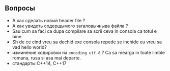 
##  Вопросы

* А как сделать новый header file ?
* А как увидеть содерщымого загаловычныва файла ?
* Sau cum sa faci ca dupa compilare sa scrii ceva in consola ca totul e bine.
* Sh de ce cind vreu sa dechid exe consola repede se inchide eu vreu sa vad hello world?
* изминение кодировки на `encoding utf-8` ? Ca sa mearga in toate limble romana, rusa si asa mai departe.
* стандарты C++14, C++17
